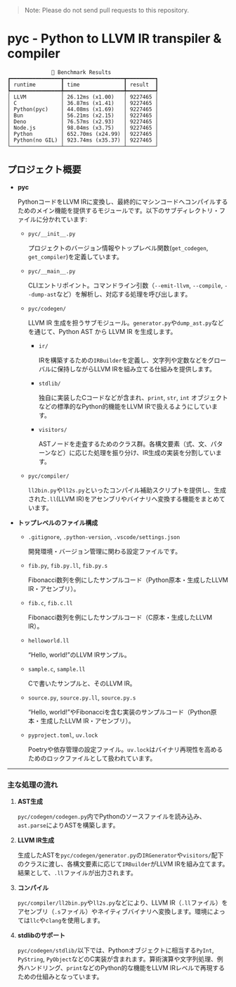 > Note: Please do not send pull requests to this repository.


# pyc - Python to LLVM IR transpiler & compiler

```
              🚀 Benchmark Results              
┏━━━━━━━━━━━━━━━━┳━━━━━━━━━━━━━━━━━━━┳━━━━━━━━━┓
┃ runtime        ┃ time              ┃ result  ┃
┡━━━━━━━━━━━━━━━━╇━━━━━━━━━━━━━━━━━━━╇━━━━━━━━━┩
│ LLVM           │ 26.12ms (x1.00)   │ 9227465 │
│ C              │ 36.87ms (x1.41)   │ 9227465 │
│ Python(pyc)    │ 44.08ms (x1.69)   │ 9227465 │
│ Bun            │ 56.21ms (x2.15)   │ 9227465 │
│ Deno           │ 76.57ms (x2.93)   │ 9227465 │
│ Node.js        │ 98.04ms (x3.75)   │ 9227465 │
│ Python         │ 652.70ms (x24.99) │ 9227465 │
│ Python(no GIL) │ 923.74ms (x35.37) │ 9227465 │
└────────────────┴───────────────────┴─────────┘
```

## プロジェクト概要

- **pyc**

  PythonコードをLLVM IRに変換し、最終的にマシンコードへコンパイルするためのメイン機能を提供するモジュールです。以下のサブディレクトリ・ファイルに分かれています:

  - `pyc/__init__.py`

    プロジェクトのバージョン情報やトップレベル関数(`get_codegen`, `get_compiler`)を定義しています。

  - `pyc/__main__.py`

    CLIエントリポイント。コマンドライン引数（`--emit-llvm`, `--compile`, `--dump-ast`など）を解析し、対応する処理を呼び出します。

  - `pyc/codegen/`

    LLVM IR 生成を担うサブモジュール。`generator.py`や`dump_ast.py`などを通じて、Python AST から LLVM IR を生成します。

    - `ir/`

      IRを構築するための`IRBuilder`を定義し、文字列や定数などをグローバルに保持しながらLLVM IRを組み立てる仕組みを提供します。

    - `stdlib/`

      独自に実装したCコードなどが含まれ、`print`, `str`, `int` オブジェクトなどの標準的なPython的機能をLLVM IRで扱えるようにしています。

    - `visitors/`

      ASTノードを走査するためのクラス群。各構文要素（式、文、パターンなど）に応じた処理を振り分け、IR生成の実装を分割しています。

  - `pyc/compiler/`

    `ll2bin.py`や`ll2s.py`といったコンパイル補助スクリプトを提供し、生成された`.ll`(LLVM IR)をアセンブリやバイナリへ変換する機能をまとめています。

- **トップレベルのファイル構成**

  - `.gitignore`, `.python-version`, `.vscode/settings.json`

    開発環境・バージョン管理に関わる設定ファイルです。

  - `fib.py`, `fib.py.ll`, `fib.py.s`

    Fibonacci数列を例にしたサンプルコード（Python原本・生成したLLVM IR・アセンブリ）。

  - `fib.c`, `fib.c.ll`

    Fibonacci数列を例にしたサンプルコード（C原本・生成したLLVM IR）。

  - `helloworld.ll`

    “Hello, world!”のLLVM IRサンプル。

  - `sample.c`, `sample.ll`

    Cで書いたサンプルと、そのLLVM IR。

  - `source.py`, `source.py.ll`, `source.py.s`

    “Hello, world!”やFibonacciを含む実装のサンプルコード（Python原本・生成したLLVM IR・アセンブリ）。

  - `pyproject.toml`, `uv.lock`

    Poetryや依存管理の設定ファイル。`uv.lock`はバイナリ再現性を高めるためのロックファイルとして扱われています。

---

### 主な処理の流れ

1. **AST生成**

   `pyc/codegen/codegen.py`内でPythonのソースファイルを読み込み、`ast.parse`によりASTを構築します。

2. **LLVM IR生成**

   生成したASTを`pyc/codegen/generator.py`の`IRGenerator`や`visitors/`配下のクラスに渡し、各構文要素に応じて`IRBuilder`がLLVM IRを組み立てます。  
   結果として、`.ll`ファイルが出力されます。

3. **コンパイル**

   `pyc/compiler/ll2bin.py`や`ll2s.py`などにより、LLVM IR（`.ll`ファイル）をアセンブリ（`.s`ファイル）やネイティブバイナリへ変換します。環境によっては`llc`や`clang`を使用します。

4. **stdlibのサポート**

   `pyc/codegen/stdlib/`以下では、Pythonオブジェクトに相当する`PyInt`, `PyString`, `PyObject`などのC実装が含まれます。算術演算や文字列処理、例外ハンドリング、`print`などのPython的な機能をLLVM IRレベルで再現するための仕組みとなっています。
